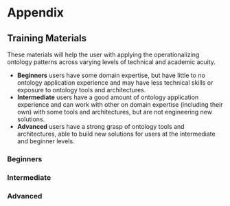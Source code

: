 # Appendix

## Training Materials

These materials will help the user with applying the operationalizing ontology patterns across varying levels of technical and academic acuity.

* __Beginners__ users have some domain expertise, but have little to no ontology application experience and may have less technical skills or exposure to ontology tools and architectures.
* __Intermediate__ users have a good amount of ontology application experience and can work with other on domain expertise (including their own) with some tools and architectures, but are not engineering new solutions.
* __Advanced__ users have a strong grasp of ontology tools and architectures, able to build new solutions for users at the intermediate and beginner levels.

### Beginners

### Intermediate

### Advanced

